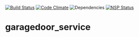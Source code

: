 [![Build Status](https://travis-ci.org/hartalex/garagedoor_service.svg?branch=master)](https://travis-ci.org/hartalex/garagedoor_service)
[![Code Climate](https://codeclimate.com/github/hartalex/garagedoor_service/badges/gpa.svg)](https://codeclimate.com/github/hartalex/garagedoor_service)
![Dependencies](https://david-dm.org/hartalex/garagedoor_service.svg)
[![NSP Status](https://nodesecurity.io/orgs/hartalex/projects/36cf6a33-2dd3-4cd9-beda-3042f6b47eae/badge)](https://nodesecurity.io/orgs/hartalex/projects/36cf6a33-2dd3-4cd9-beda-3042f6b47eae)
# garagedoor_service
